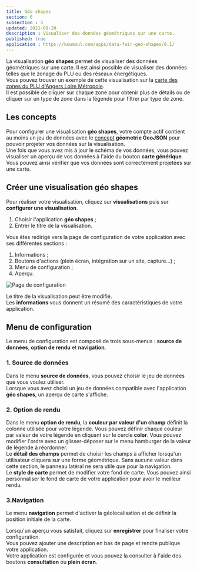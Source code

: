 ```yaml
---
title: Géo shapes
section: 6
subsection : 3
updated: 2021-09-20
description : Visualiser des données géométriques sur une carte.
published: true
application : https://koumoul.com/apps/data-fair-geo-shapes/0.1/
---
```


La visualisation **géo shapes** permet de visualiser des données géométriques sur une carte. Il est ainsi possible de visualiser des données telles que le zonage du PLU ou des réseaux énergétiques.  
Vous pouvez trouver un exemple de cette visualisation sur la [carte des zones du PLU d'Angers Loire Métropole](https://opendata.koumoul.com/reuses/plu-zone-urba-angers-loire-metropole/full).  
Il est possible de cliquer sur chaque zone pour obtenir plus de détails ou de cliquer sur un type de zone dans la légende pour filtrer par type de zone.

## Les concepts

Pour configurer une visualisation **géo shapes**, votre compte actif contient au moins un jeu de données avec le [concept](./user-guide-backoffice/concept)  **géometrie GeoJSON** pour pouvoir projeter vos données sur la visualisation.  
Une fois que vous avez mis à jour le schéma de vos données, vous pouvez visualiser un aperçu de vos données à l'aide du bouton **carte générique**. Vous pouvez ainsi vérifier que vos données sont correctement projetées sur une carte.

## Créer une visualisation géo shapes

Pour réaliser votre visualisation, cliquez sur **visualisations** puis sur **configurer une visualisation**.

1. Choisir l'application **géo shapes**&nbsp;;
2. Entrer le titre de la visualisation.

<p>
</p>

Vous êtes redirigé vers la page de configuration de votre application avec ses différentes sections&nbsp;:

1. Informations&nbsp;;
2. Boutons d'actions (plein écran, intégration sur un site, capture...)&nbsp;;
3. Menu de configuration&nbsp;;
4. Aperçu.

![Page de configuration](./images/user-guide-backoffice/geo-shapes-config.jpg)

Le titre de la visualisation peut être modifié.  
Les **informations** vous donnent un résumé des caractéristiques de votre application.  

## Menu de configuration
Le menu de configuration est composé de trois sous-menus&nbsp;: **source de données**, **option de rendu** et **navigation**.

### 1. Source de données
Dans le menu **source de données**, vous pouvez choisir le jeu de données que vous voulez utiliser.  
Lorsque vous avez choisi un jeu de données compatible avec l'application **géo shapes**, un aperçu de carte s'affiche.

### 2. Option de rendu

Dans le menu **option de rendu**, la **couleur par valeur d'un champ** définit la colonne utilisée pour votre légende. Vous pouvez définir chaque couleur par valeur de votre légende en cliquant sur le cercle **color**. Vous pouvez modifier l'ordre avec un glisser-déposer sur le menu hamburger de la valeur de légende à réordonner.  
Le **détail des champs** permet de choisir les champs à afficher lorsqu'un utilisateur cliquera sur une forme géométrique. Sans aucune valeur dans cette section, le panneau latéral ne sera utile que pour la navigation.  
Le **style de carte** permet de modifier votre fond de carte. Vous pouvez ainsi personnaliser le fond de carte de votre application pour avoir le meilleur rendu.

### 3.Navigation

Le menu **navigation** permet d'activer la géolocalisation et de définir la position initiale de la carte.

Lorsqu'un aperçu vous satisfait, cliquez sur **enregistrer** pour finaliser votre configuration.  
Vous pouvez ajouter une description en bas de page et rendre publique votre application.  
Votre application est configurée et vous pouvez la consulter à l'aide des boutons **consultation** ou **plein écran**.
